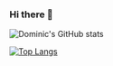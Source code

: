 ### Hi there 👋
![Dominic's GitHub stats](https://github-readme-stats.vercel.app/api?username=dominicjonas&theme=omni&show_icons=true) 

[![Top Langs](https://github-readme-stats.vercel.app/api/top-langs/?username=dominicjonas&layout=compact)](https://github.com/dominicjonas/github-readme-stats)

